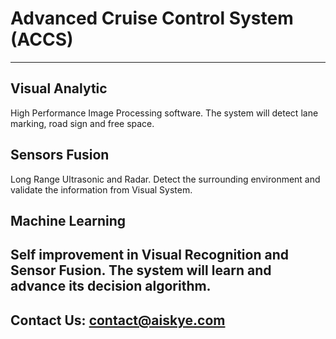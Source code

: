 # Advanced Cruise Control System (ACCS)
-----
## Visual Analytic
High Performance Image Processing software. The system will detect lane marking, road sign and free space.
## Sensors Fusion
Long Range Ultrasonic and Radar. Detect the surrounding environment and validate the information from Visual System.
## Machine Learning
Self improvement in Visual Recognition and Sensor Fusion. The system will learn and advance its decision algorithm.
-----
## Contact Us:  <contact@aiskye.com>


